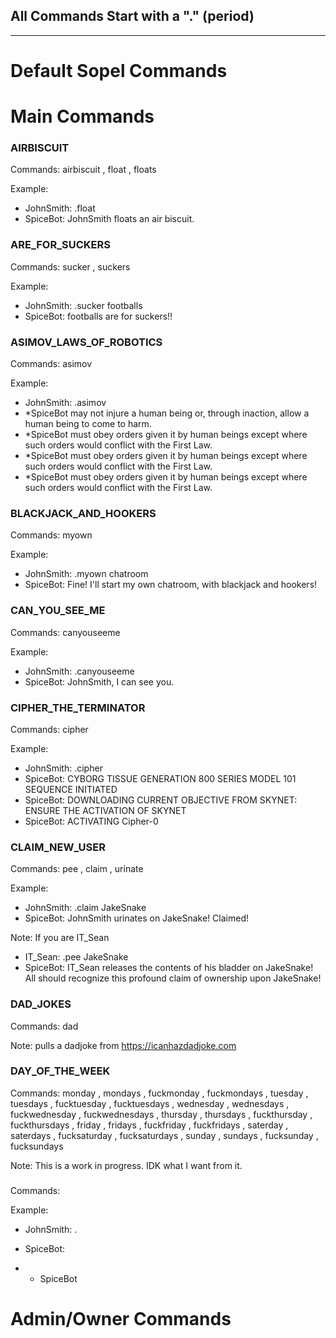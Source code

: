 ## All Commands Start with a "." (period)
________________________________________________

# Default Sopel Commands

# Main Commands

### AIRBISCUIT
Commands: airbiscuit , float , floats

Example:
* JohnSmith: .float
* SpiceBot: JohnSmith floats an air biscuit.

### ARE_FOR_SUCKERS
Commands: sucker , suckers

Example:
* JohnSmith: .sucker footballs
* SpiceBot: footballs are for suckers!!

### ASIMOV_LAWS_OF_ROBOTICS
Commands: asimov

Example:
* JohnSmith: .asimov
* *SpiceBot may not injure a human being or, through inaction, allow a human being to come to harm.
* *SpiceBot must obey orders given it by human beings except where such orders would conflict with the First Law.
* *SpiceBot must obey orders given it by human beings except where such orders would conflict with the First Law.
* *SpiceBot must obey orders given it by human beings except where such orders would conflict with the First Law.

### BLACKJACK_AND_HOOKERS
Commands: myown

Example:
* JohnSmith: .myown chatroom
* SpiceBot: Fine! I'll start my own chatroom, with blackjack and hookers!

### CAN_YOU_SEE_ME
Commands: canyouseeme

Example:
* JohnSmith: .canyouseeme
* SpiceBot:  JohnSmith, I can see you.

### CIPHER_THE_TERMINATOR
Commands: cipher

Example:
* JohnSmith: .cipher
* SpiceBot: CYBORG TISSUE GENERATION 800 SERIES MODEL 101 SEQUENCE INITIATED
* SpiceBot: DOWNLOADING CURRENT OBJECTIVE FROM SKYNET: ENSURE THE ACTIVATION OF SKYNET
* SpiceBot: ACTIVATING Cipher-0

### CLAIM_NEW_USER
Commands: pee , claim , urinate

Example:
* JohnSmith: .claim JakeSnake
* SpiceBot:  JohnSmith urinates on JakeSnake! Claimed!

Note: If you are IT_Sean
* IT_Sean: .pee JakeSnake
* SpiceBot:  IT_Sean releases the contents of his bladder on JakeSnake! All should recognize this profound claim of ownership upon JakeSnake!

### DAD_JOKES
Commands: dad

Note: pulls a dadjoke from https://icanhazdadjoke.com

### DAY_OF_THE_WEEK
Commands: monday , mondays , fuckmonday , fuckmondays , tuesday , tuesdays , fucktuesday , fucktuesdays , wednesday , wednesdays , fuckwednesday , fuckwednesdays , thursday , thursdays , fuckthursday , fuckthursdays , friday , fridays , fuckfriday , fuckfridays , saterday , saterdays , fucksaturday , fucksaturdays , sunday , sundays , fucksunday , fucksundays

Note: This is a work in progress. IDK what I want from it.

### 
Commands: 

Example:
* JohnSmith: .
* SpiceBot: 

* * SpiceBot 























# Admin/Owner Commands
